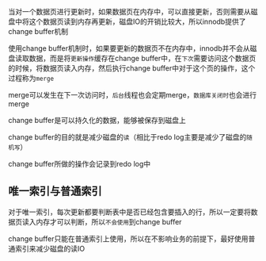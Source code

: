 当对一个数据页进行更新时，如果数据页在内存中，可以直接更新，否则需要从磁盘中将这个数据页读到内存再更新，磁盘IO的开销比较大，所以innodb提供了change buffer机制

使用change buffer机制时，如果要更新的数据页不在内存中，innodb并不会从磁盘读取数据，而是将`更新操作`缓存在change buffer中，在`下次`需要访问这个数据页的时候，将数据页读入内存，然后执行change buffer中对于这个页的操作，这个过程称为`merge`

merge可以发生在下一次访问时，`后台`线程也会定期merge，`数据库关闭时`也会进行merge

change buffer是可以持久化的数据，能够被保存到磁盘上

change buffer的目的就是减少磁盘的`读`（相比于redo log主要是减少了磁盘的`随机写`）

change buffer所做的操作会记录到redo log中

## 唯一索引与普通索引

对于唯一索引，每次更新都要判断表中是否已经包含要插入的行，所以一定要将数据页读入内存才可以判断，所以`不会使用`到change buffer

change buffer只能在普通索引上使用，所以在不影响业务的前提下，最好使用普通索引来减少磁盘的读IO